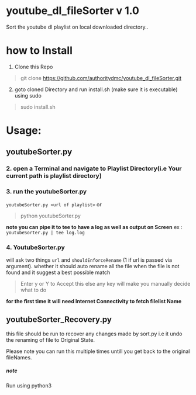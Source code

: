 # youtube_dl_fileSorter v 1.0
Sort the youtube dl playlist on local downloaded directory..
# how to Install
1. Clone this Repo
> git clone https://github.com/authoritydmc/youtube_dl_fileSorter.git
2. goto cloned Directory and run install.sh (make sure it is executable) using sudo
>sudo install.sh

# Usage:
## youtubeSorter.py
 
 
### 2. open a **Terminal** and navigate to Playlist Directory(i.e Your current path is playlist directory)

### 3. run the youtubeSorter.py 
  
  ``` youtubeSorter.py <url of playlist> ```
    or 
  > python youtubeSorter.py
  
  **note you can pipe it to tee to have a log as well as output on Screen**
  ex : ```youtubeSorter.py | tee log.log```
  
 
### 4. YoutubeSorter.py
  will ask two things ```url``` and ```shouldEnforceRename``` (1 if url is passed via argument).
  whether it should auto rename all the file when the file  is not found and it suggest a best possible match
  
  >Enter y or  Y to Accept this else any key will make you manually decide what to do
  
  **for the first time it will need Internet Connectivity to fetch filelist Name**
  
  
  
 ## youtubeSorter_Recovery.py
  
  this file should be run to recover any changes made by sort.py
  i.e it undo the renaming of file to Original State.
  
  Please note you can run this multiple times untill you get back to the original fileNames.
  
##### note

Run using python3
